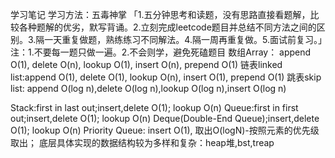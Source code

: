 学习笔记
学习方法：五毒神掌 「1.五分钟思考和读题，没有思路直接看题解，比较各种题解的优劣，默写背诵。2.立刻完成leetcode题目并总结不同方法之间的区别。3.隔一天重复做题，熟练练习不同解法。4.隔一周再重复做。5.面试前复习。」注：1.不要每一题只做一遍。2.不会则学，避免死磕题目
数组Array：      append O(1),    delete O(n),   lookup O(1),    insert O(n),     prepend O(1)
链表linked list:append O(1),    delete O(1),    lookup O(n),    insert O(1),     prepend O(1)
跳表skip list:  append O(log n),delete O(log n),lookup O(log n),insert O(log n)

Stack:first in last out;insert,delete O(1);  lookup O(n)
Queue:first in first out;insert,delete O(1); lookup O(n)
Deque(Double-End Queue);insert,delete O(1);  lookup O(n)
Priority Queue: insert O(1), 取出O(logN)-按照元素的优先级取出； 底层具体实现的数据结构较为多样和复杂：heap堆,bst,treap
